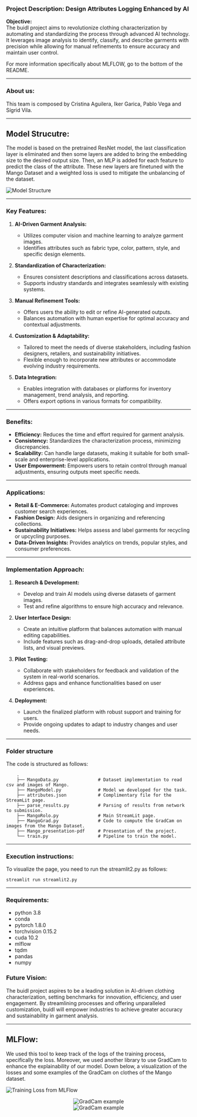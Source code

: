 ### Project Description: Design Attributes Logging Enhanced by AI

**Objective:**  
The buidl project aims to revolutionize clothing characterization by automating and standardizing the process through advanced AI technology. It leverages image analysis to identify, classify, and describe garments with precision while allowing for manual refinements to ensure accuracy and maintain user control.

For more information specifically about MLFLOW, go to the bottom of the README.

---


### About us:
This team is composed by Cristina Aguilera, Iker Garica, Pablo Vega and Sígrid Vila.


---


## Model Strucutre:
The model is based on the pretrained ResNet model, the last classification layer is eliminated and then some layers are added to bring the embedding size to the desired output size. Then, an MLP is added for each feature to predict the class of the attribute. These new layers are finetuned with the Mango Dataset and a weighted loss is used to mitigate the unbalancing of the dataset.

![Model Structure](Dibujo_sin_titulo.png)


---

### Key Features:

1. **AI-Driven Garment Analysis:**  
   - Utilizes computer vision and machine learning to analyze garment images.  
   - Identifies attributes such as fabric type, color, pattern, style, and specific design elements.  

2. **Standardization of Characterization:**  
   - Ensures consistent descriptions and classifications across datasets.  
   - Supports industry standards and integrates seamlessly with existing systems.  

3. **Manual Refinement Tools:**  
   - Offers users the ability to edit or refine AI-generated outputs.  
   - Balances automation with human expertise for optimal accuracy and contextual adjustments.  

4. **Customization & Adaptability:**  
   - Tailored to meet the needs of diverse stakeholders, including fashion designers, retailers, and sustainability initiatives.  
   - Flexible enough to incorporate new attributes or accommodate evolving industry requirements.  

5. **Data Integration:**  
   - Enables integration with databases or platforms for inventory management, trend analysis, and reporting.  
   - Offers export options in various formats for compatibility.  

---

### Benefits:

- **Efficiency:** Reduces the time and effort required for garment analysis.  
- **Consistency:** Standardizes the characterization process, minimizing discrepancies.  
- **Scalability:** Can handle large datasets, making it suitable for both small-scale and enterprise-level applications.  
- **User Empowerment:** Empowers users to retain control through manual adjustments, ensuring outputs meet specific needs.  

---

### Applications:

- **Retail & E-Commerce:** Automates product cataloging and improves customer search experiences.  
- **Fashion Design:** Aids designers in organizing and referencing collections.  
- **Sustainability Initiatives:** Helps assess and label garments for recycling or upcycling purposes.  
- **Data-Driven Insights:** Provides analytics on trends, popular styles, and consumer preferences.  

---

### Implementation Approach:

1. **Research & Development:**  
   - Develop and train AI models using diverse datasets of garment images.  
   - Test and refine algorithms to ensure high accuracy and relevance.

2. **User Interface Design:**  
   - Create an intuitive platform that balances automation with manual editing capabilities.  
   - Include features such as drag-and-drop uploads, detailed attribute lists, and visual previews.  

3. **Pilot Testing:**  
   - Collaborate with stakeholders for feedback and validation of the system in real-world scenarios.  
   - Address gaps and enhance functionalities based on user experiences.

4. **Deployment:**  
   - Launch the finalized platform with robust support and training for users.  
   - Provide ongoing updates to adapt to industry changes and user needs.  

---

### Folder structure 
The code is structured as follows:

        .
        ├── MangoData.py               # Dataset implementation to read csv and images of Mango.
        ├── MangoModel.py              # Model we developed for the task.
        ├── attributes.json            # Complimentary file for the StreamLit page.
        ├── parse_results.py           # Parsing of results from network to submission.
        ├── MangoRolo.py               # Main StreamLit page.
        ├── MangoGrad.py               # Code to compute the GradCam on images from the Mango Dataset.
        ├── Mango_presentation-pdf     # Presentation of the project.       
        └── train.py                   # Pipeline to train the model.
      
---
### Execution instructions:
To visualize the page, you need to run the streamlit2.py as follows:
```
streamlit run streamlit2.py
```


---
### Requirements:
- python 3.8
- conda
- pytorch 1.8.0
- torchvision 0.15.2
- cuda 10.2
- mlflow
- tqdm
- pandas
- numpy




### Future Vision:

The buidl project aspires to be a leading solution in AI-driven clothing characterization, setting benchmarks for innovation, efficiency, and user engagement. By streamlining processes and offering unparalleled customization, buidl will empower industries to achieve greater accuracy and sustainability in garment analysis.

---

## MLFlow:
We used this tool to keep track of the logs of the training process, specifically the loss. Moreover, we used another library to use GradCam to enhance the explainability of our model.
Down below, a visualization of the losses and some examples of the GradCam on clothes of the Mango dataset.

![Training Loss from MLFlow](train_loss.png)

<div align="center">
    <img src="gradcam.png" alt="GradCam example">
</div> <div align="center">
    <img src="gradcam1.png" alt="GradCam example">
</div>


